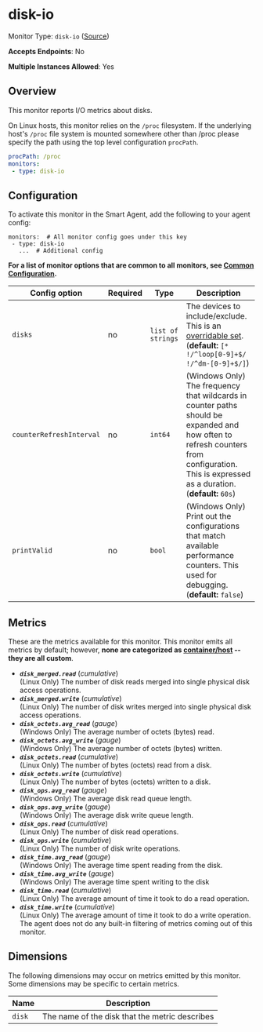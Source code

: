<!--- GENERATED BY gomplate from scripts/docs/templates/monitor-page.md.tmpl --->

# disk-io

Monitor Type: `disk-io` ([Source](https://github.com/signalfx/signalfx-agent/tree/master/pkg/monitors/diskio))

**Accepts Endpoints**: No

**Multiple Instances Allowed**: Yes

## Overview

This monitor reports I/O metrics about disks.

On Linux hosts, this monitor relies on the `/proc` filesystem.
If the underlying host's `/proc` file system is mounted somewhere other than
/proc please specify the path using the top level configuration `procPath`.

```yaml
procPath: /proc
monitors:
 - type: disk-io
```


## Configuration

To activate this monitor in the Smart Agent, add the following to your
agent config:

```
monitors:  # All monitor config goes under this key
 - type: disk-io
   ...  # Additional config
```

**For a list of monitor options that are common to all monitors, see [Common
Configuration](../monitor-config.md#common-configuration).**


| Config option | Required | Type | Description |
| --- | --- | --- | --- |
| `disks` | no | `list of strings` | The devices to include/exclude. This is an [overridable set](https://docs.signalfx.com/en/latest/integrations/agent/filtering.html#overridable-filters). (**default:** `[* !/^loop[0-9]+$/ !/^dm-[0-9]+$/]`) |
| `counterRefreshInterval` | no | `int64` | (Windows Only) The frequency that wildcards in counter paths should be expanded and how often to refresh counters from configuration. This is expressed as a duration. (**default:** `60s`) |
| `printValid` | no | `bool` | (Windows Only) Print out the configurations that match available performance counters.  This used for debugging. (**default:** `false`) |


## Metrics

These are the metrics available for this monitor.
This monitor emits all metrics by default; however, **none are categorized as
[container/host](https://docs.signalfx.com/en/latest/admin-guide/usage.html#about-custom-bundled-and-high-resolution-metrics)
-- they are all custom**.



 - ***`disk_merged.read`*** (*cumulative*)<br>    (Linux Only) The number of disk reads merged into single physical disk access operations.
 - ***`disk_merged.write`*** (*cumulative*)<br>    (Linux Only) The number of disk writes merged into single physical disk access operations.
 - ***`disk_octets.avg_read`*** (*gauge*)<br>    (Windows Only) The average number of octets (bytes) read.
 - ***`disk_octets.avg_write`*** (*gauge*)<br>    (Windows Only) The average number of octets (bytes) written.
 - ***`disk_octets.read`*** (*cumulative*)<br>    (Linux Only) The number of bytes (octets) read from a disk.
 - ***`disk_octets.write`*** (*cumulative*)<br>    (Linux Only) The number of bytes (octets) written to a disk.
 - ***`disk_ops.avg_read`*** (*gauge*)<br>    (Windows Only) The average disk read queue length.
 - ***`disk_ops.avg_write`*** (*gauge*)<br>    (Windows Only) The average disk write queue length.
 - ***`disk_ops.read`*** (*cumulative*)<br>    (Linux Only) The number of disk read operations.
 - ***`disk_ops.write`*** (*cumulative*)<br>    (Linux Only) The number of disk write operations.
 - ***`disk_time.avg_read`*** (*gauge*)<br>    (Windows Only) The average time spent reading from the disk.
 - ***`disk_time.avg_write`*** (*gauge*)<br>    (Windows Only) The average time spent writing to the disk
 - ***`disk_time.read`*** (*cumulative*)<br>    (Linux Only) The average amount of time it took to do a read operation.
 - ***`disk_time.write`*** (*cumulative*)<br>    (Linux Only) The average amount of time it took to do a write operation.
The agent does not do any built-in filtering of metrics coming out of this
monitor.
## Dimensions

The following dimensions may occur on metrics emitted by this monitor.  Some
dimensions may be specific to certain metrics.

| Name | Description |
| ---  | ---         |
| `disk` | The name of the disk that the metric describes |



